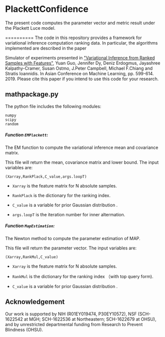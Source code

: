 # PlackettConfidence
The present code computes the parameter vector and metric result under the Plackett Luce model.


==========
The code in this repository provides a framework for variational inference computation ranking data. In particular, the algorithms implemented are described in the paper 

Simulator of experiments presented in ["Variational Inference from Ranked Samples with Features"](https://ece.northeastern.edu/fac-ece/ioannidis/static/pdf/2019/C_Guo_Variational_ACML_2019.pdf), Yuan Guo, Jennifer Dy, Deniz Erdogmus, Jayashree Kalpathy-Cramer, Susan Ostmo, J.Peter Campbell, Michael F.Chiang and Stratis Ioannidis. In Asian Conference on Machine Learning, pp. 599-614. 2019. Please cite this paper if you intend to use this code for your research.





## mathpackage.py ##
The python file includes the following modules:
```
numpy
scipy
random
```
##### Function `EMPlackett`: #####
The EM function to compute the variational inference mean and covariance matrix.

This file will return the mean, covariance matrix and lower bound. The input variables are:

```
(Xarray,RankPlack,C_value,args.loopT) 
```

* `Xarray` is the feature matrix for N absolute samples.

* `RankPlack` is the dictionary for the ranking index.

* `C_value` is a variable for prior Gaussian distribution .

* `args.loopT` is the iteration number for inner altermation.



##### Function `MapEstimation`: #####
The Newton method to compute the parameter estimation of MAP.

This file will return the parameter vector. The input variables are:

```
(Xarray,RankMul,C_value) 
```

* `Xarray` is the feature matrix for N absolute samples.

* `RankMul` is the dictionary for the ranking index （with top query form).

* `C_value` is a variable for prior Gaussian distribution .


## Acknowledgement

Our work is supported by NIH (R01EY019474, P30EY10572), NSF (SCH-1622542 at MGH; SCH-1622536 at Northeastern; SCH-1622679 at OHSU), and by unrestricted departmental funding from Research to Prevent Blindness (OHSU).

